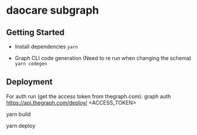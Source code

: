 # daocare subgraph

## Getting Started

- Install dependencies
  `yarn`

- Graph CLI code generation (Need to re run when changing the schema)
  `yarn codegen`

## Deployment

For auth run (get the access token from thegraph.com):
graph auth https://api.thegraph.com/deploy/ <ACCESS_TOKEN>

yarn build

yarn deploy
